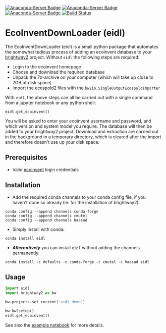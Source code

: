 [![Anaconda-Server Badge](https://anaconda.org/haasad/eidl/badges/version.svg)](https://anaconda.org/haasad/eidl) [![Anaconda-Server Badge](https://anaconda.org/haasad/eidl/badges/latest_release_date.svg)](https://anaconda.org/haasad/eidl) [![Anaconda-Server Badge](https://anaconda.org/haasad/eidl/badges/downloads.svg)](https://anaconda.org/haasad/eidl) [![Build Status](https://travis-ci.org/haasad/EcoInventDownLoader.svg?branch=master)](https://travis-ci.org/haasad/EcoInventDownLoader)
# EcoInventDownLoader (eidl)

The EcoInventDownLoader (eidl) is a small python package that automates the somewhat tedious process of adding an ecoinvent database to your [brightway2](https://brightway.dev/) project. Without `eidl` the following steps are required:

- Login to the ecoinvent homepage
- Choose and download the required database
- Unpack the 7z-archive on your computer (which will take up close to 2GB of disk space)
- Import the ecospold2 files with the `bw2io.SingleOutputEcospoldImporter`

With `eidl`, the above steps can all be carried out with a single command from a jupyter notebook or any python shell:
```
eidl.get_ecoinvent()
```
You will be asked to enter your ecoinvent username and password, and which version and system model you require. The database will then be added to your brightway2 project. Download and extraction are carried out in the background in a temporary directory, which is cleared after the import and therefore doesn't use up your disk space.

## Prerequisites

- Valid [ecoinvent](https://www.ecoinvent.org) login credentials

## Installation

- Add the required conda channels to your conda config file, if you haven't done so already (ie. for the installation of brightway2):
```
conda config --append channels conda-forge
conda config --append channels cmutel
conda config --append channels haasad
```
- Simply install with conda:
```
conda install eidl
```
- ___Alternatively___ you can install `eidl` without adding the channels permanently:
```
conda install -c defaults -c conda-forge -c cmutel -c haasad eidl
```

## Usage

```python
import eidl
import brightway2 as bw

bw.projects.set_current('eidl_demo')

bw.bw2setup()
eidl.get_ecoinvent()
```

See also the [example notebook](./example_usage.ipynb) for more details.
